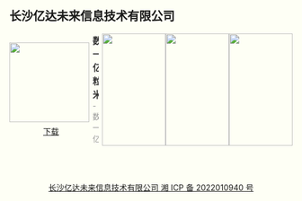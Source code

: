 ## 长沙亿达未来信息技术有限公司

<style>html {background: #fefff5;} #content h2 {height: 0; display: none;} body .page-header {background-color: #fefff5; background-image: none; border-bottom: 1px dashed; color: #333; padding: 1rem;} body .project-tagline {margin: 0;} .site-footer {display: none;}</style>

<section style="display: flex; justify-content: space-between; align-items: center; margin-bottom: 12px;">
  <div style="display: flex; flex-direction: column;">
    <img style="width: 142px; height: 142px; min-width: 142px; margin-right: 6px;" src="https://swsdl.vivo.com.cn/appstore/developer/icon/20221015/202210151656424cwwa.png"/>
    <a style="margin: 6px auto 0;" href="https://swsdl.vivo.com.cn/appstore/developer/icon/20221015/202210151656424cwwa.png">下载</a>
  </div>
  <div style="max-height: 200px; overflow: hidden;">
    <b style="font-size: 16px;color: #333;">数一亿粒米</b>
    <p style="margin: 0; font-size: 14px;color: #999;">
- 数一亿粒米是一款用在多维度条件下灵活生成随机的实用工具； - 随机结果之间互不干扰，相互独立，做到每个生成概率相等； - 随机生成数字、字母，随机选择，摆脱你的选择困难症，帮您做出选择！ -今天吃什么？一键随机选出美食大餐，解决您的吃饭选择困难症！
</p>
  </div>
  <div style="display: flex; margin-left: 6px;">
    <img style="width: 113px; height: 200px; min-width: 113px"
src="https://swsdl.vivo.com.cn/appstore/developer/screenshot/20221015/202210151658175i9jq.png"/>
    <img style="width: 113px; height: 200px; min-width: 113px"
src="https://swsdl.vivo.com.cn/appstore/developer/screenshot/20221015/202210151658193po2j.png"/>
    <img style="width: 113px; height: 200px; min-width: 113px" 
src="https://swsdl.vivo.com.cn/appstore/developer/screenshot/20221015/2022101516582222y2w.png"/>
  </div>
</section>

<a style="display: block; margin: 4rem; text-align: center;" href="http://beian.miit.gov.cn/">长沙亿达未来信息技术有限公司 湘 ICP 备 2022010940 号</a>

